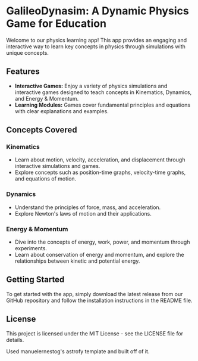 # GalileoDynasim: A Dynamic Physics Game for Education

Welcome to our physics learning app! This app provides an engaging and interactive way to learn key concepts in physics through simulations with unique concepts.

## Features

* **Interactive Games:** Enjoy a variety of physics simulations and interactive games designed to teach concepts in Kinematics, Dynamics, and Energy & Momentum.
* **Learning Modules:** Games cover fundamental principles and equations with clear explanations and examples.

## Concepts Covered

### Kinematics
- Learn about motion, velocity, acceleration, and displacement through interactive simulations and games.
- Explore concepts such as position-time graphs, velocity-time graphs, and equations of motion.

### Dynamics
- Understand the principles of force, mass, and acceleration.
- Explore Newton's laws of motion and their applications.

### Energy & Momentum
- Dive into the concepts of energy, work, power, and momentum through experiments.
- Learn about conservation of energy and momentum, and explore the relationships between kinetic and potential energy.

## Getting Started

To get started with the app, simply download the latest release from our GitHub repository and follow the installation instructions in the README file.

## License

This project is licensed under the MIT License - see the LICENSE file for details.

Used manuelernestog's astrofy template and built off of it.
